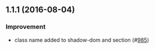 ## 1.1.1 (2016-08-04)

### Improvement
* class name added to shadow-dom and section (#[985](https://github.com/SC5/sc5-styleguide/pull/985))

